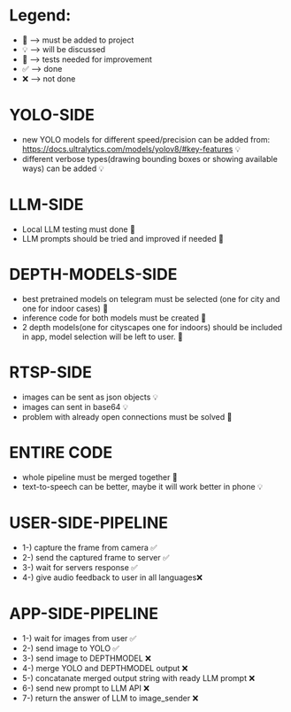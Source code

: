 # Legend:
* 🎫 --> must be added to project
* 💡 --> will be discussed
* 📏 --> tests needed for improvement
* ✅ --> done
* ❌ --> not done

# YOLO-SIDE
- new YOLO models for different speed/precision can be added from: https://docs.ultralytics.com/models/yolov8/#key-features 💡
- different verbose types(drawing bounding boxes or showing available ways) can be added 💡

# LLM-SIDE
- Local LLM testing must done 🎫
- LLM prompts should be tried and improved if needed 📏

# DEPTH-MODELS-SIDE
- best pretrained models on telegram must be selected (one for city and one for indoor cases) 🎫
- inference code for both models must be created 🎫
- 2 depth models(one for cityscapes one for indoors) should be included in app, model selection will be left to user. 📏

# RTSP-SIDE
- images can be sent as json objects 💡
- images can sent in base64 💡
- problem with already open connections must be solved 🎫

# ENTIRE CODE
- whole pipeline must be merged together 🎫
- text-to-speech can be better, maybe it will work better in phone 💡

# USER-SIDE-PIPELINE
- 1-) capture the frame from camera ✅
- 2-) send the captured frame to server ✅
- 3-) wait for servers response ✅
- 4-) give audio feedback to user in all languages❌

# APP-SIDE-PIPELINE
- 1-) wait for images from user ✅
- 2-) send image to YOLO ✅
- 3-) send image to DEPTHMODEL ❌
- 4-) merge YOLO and DEPTHMODEL output ❌
- 5-) concatanate merged output string with ready LLM prompt ❌
- 6-) send new prompt to LLM API ❌
- 7-) return the answer of LLM to image_sender ❌